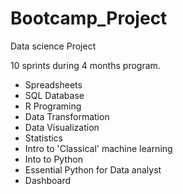 # Bootcamp_Project
Data science Project

10 sprints during 4 months program.
- Spreadsheets
- SQL Database
- R Programing
- Data Transformation
- Data Visualization
- Statistics
- Intro to 'Classical' machine learning
- Into to Python
- Essential Python for Data analyst
- Dashboard
